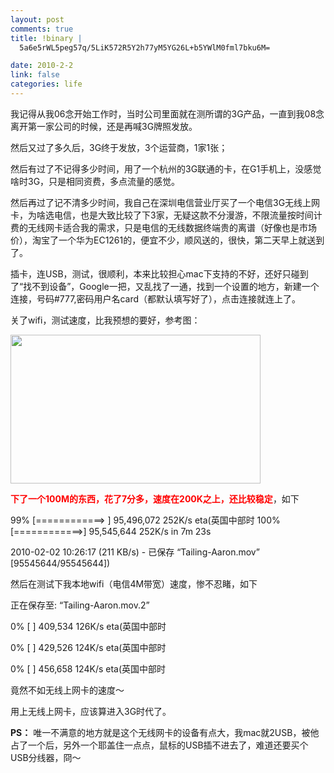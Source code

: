 ```yaml
--- 
layout: post
comments: true
title: !binary |
  5a6e5rWL5peg57q/5LiK572R5Y2h77yM5YG26L+b5YWlM0fml7bku6M=

date: 2010-2-2
link: false
categories: life
---
```

我记得从我06念开始工作时，当时公司里面就在测所谓的3G产品，一直到我08念离开第一家公司的时候，还是再喊3G牌照发放。

然后又过了多久后，3G终于发放，3个运营商，1家1张；

然后有过了不记得多少时间，用了一个杭州的3G联通的卡，在G1手机上，没感觉啥时3G，只是相同资费，多点流量的感觉。

然后再过了记不清多少时间，我自己在深圳电信营业厅买了一个电信3G无线上网卡，为啥选电信，也是大致比较了下3家，无疑这款不分漫游，不限流量按时间计费的无线网卡适合我的需求，只是电信的无线数据终端贵的离谱（好像也是市场价），淘宝了一个华为EC1261的，便宜不少，顺风送的，很快，第二天早上就送到了。

插卡，连USB，测试，很顺利，本来比较担心mac下支持的不好，还好只碰到了“找不到设备”，Google一把，又乱找了一通，找到一个设置的地方，新建一个连接，号码#777,密码用户名card（都默认填写好了），点击连接就连上了。

关了wifi，测试速度，比我预想的要好，参考图：

<img class="alignnone" title="参考" src="http://lh6.ggpht.com/_GiZR7A3zZ6s/S2eQmnMIY0I/AAAAAAAAGok/VB82dLQK_3g/s400/%E5%B1%8F%E5%B9%95%E5%BF%AB%E7%85%A7%202010-02-02%20am10.19.23.png" alt="" width="400" height="238" />

<strong><span style="color: #ff0000;">下了一个100M的东西，花了7分多，速度在200K之上，还比较稳定</span></strong>，如下

99% [============&gt; ] 95,496,072   252K/s eta(英国中部时
100%[============&gt;] 95,545,644   252K/s   in 7m 23s

2010-02-02 10:26:17 (211 KB/s) - 已保存 “Tailing-Aaron.mov” [95545644/95545644])

然后在测试下我本地wifi（电信4M带宽）速度，惨不忍睹，如下

正在保存至: “Tailing-Aaron.mov.2”

0% [                                       ] 409,534      126K/s eta(英国中部时

0% [                                       ] 429,526      124K/s eta(英国中部时

0% [                                       ] 456,658      124K/s eta(英国中部时

竟然不如无线上网卡的速度～

用上无线上网卡，应该算进入3G时代了。

<strong>PS：</strong>
唯一不满意的地方就是这个无线网卡的设备有点大，我mac就2USB，被他占了一个后，另外一个耶盖住一点点，鼠标的USB插不进去了，难道还要买个USB分线器，冏～
